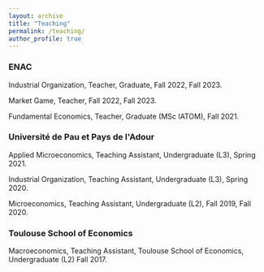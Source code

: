 ```yaml
---
layout: archive
title: "Teaching"
permalink: /teaching/
author_profile: true
---
```


### ENAC

Industrial Organization, Teacher, Graduate, Fall 2022, Fall 2023.

Market Game, Teacher, Fall 2022, Fall 2023.

Fundamental Economics, Teacher, Graduate (MSc IATOM), Fall 2021.


### Université de Pau et Pays de l'Adour

Applied Microeconomics, Teaching Assistant, Undergraduate (L3), Spring 2021.

Industrial Organization, Teaching Assistant, Undergraduate (L3), Spring 2020.

Microeconomics, Teaching Assistant, Undergraduate (L2), Fall 2019, Fall 2020.


### Toulouse School of Economics

Macroeconomics, Teaching Assistant, Toulouse School of Economics, Undergraduate (L2) Fall 2017.
